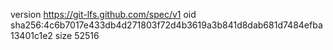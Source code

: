 version https://git-lfs.github.com/spec/v1
oid sha256:4c6b7017e433db4d271803f72d4b3619a3b841d8dab681d7484efba13401c1e2
size 52516
